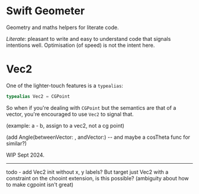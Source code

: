 # Swift Geometer

Geometry and maths helpers for literate code.

*Literate*: pleasant to write and easy to understand code that signals intentions
well. Optimisation (of speed) is not the intent here.

# Vec2

One of the lighter-touch features is a `typealias`:

```swift
typealias Vec2 = CGPoint
```

So when if you're dealing with `CGPoint` but the semantics are that of a vector, you're encouraged to use `Vec2` to signal that.

(example: a - b, assign to a vec2, not a cg point)

(add Angle(betweenVector: , andVector:) -- and maybe a cosTheta func for similar?)

WIP Sept 2024.

---

todo - add Vec2 init without x, y labels? But target just Vec2 with a constraint on the chooint extension, is this possible?
(ambiguity about how to make cgpoint isn't great)



